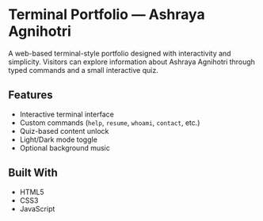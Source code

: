 # Terminal Portfolio — Ashraya Agnihotri

A web-based terminal-style portfolio designed with interactivity and simplicity. Visitors can explore information about Ashraya Agnihotri through typed commands and a small interactive quiz.

## Features

- Interactive terminal interface
- Custom commands (`help`, `resume`, `whoami`, `contact`, etc.)
- Quiz-based content unlock
- Light/Dark mode toggle
- Optional background music

## Built With

- HTML5
- CSS3
- JavaScript
